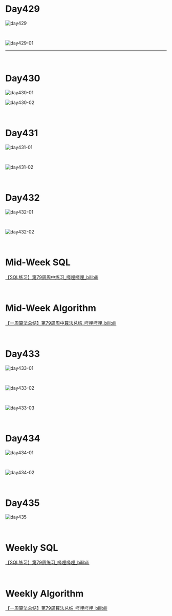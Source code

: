 # Day429

![day429](assets/day429.png)

&nbsp;

![day429-01](assets/day429-01.png)

---

&nbsp;

# Day430

![day430-01](assets/day430-01.png)



![day430-02](assets/day430-02.png)

&nbsp;

# Day431

![day431-01](assets/day431-01.png)

&nbsp;

![day431-02](assets/day431-02.png)

&nbsp;

# Day432

![day432-01](assets/day432-01.png)

&nbsp;

![day432-02](assets/day432-02.png)

&nbsp;

# Mid-Week SQL

[【SQL练习】第79周周中练习_哔哩哔哩_bilibili](https://www.bilibili.com/video/BV1oW4y1Y7Af/)

&nbsp;

# Mid-Week Algorithm

[【一周算法总结】第79周周中算法总结_哔哩哔哩_bilibili](https://www.bilibili.com/video/BV19D4y117nh/?vd_source=0e2e4fb78a4d00f87c3860e1ba2bc5b7)

&nbsp;

# Day433

![day433-01](assets/day433-01.png)

&nbsp;

![day433-02](assets/day433-02.png)

&nbsp;

![day433-03](assets/day433-03.png)

&nbsp;

# Day434

![day434-01](assets/day434-01.png)

&nbsp;

![day434-02](assets/day434-02.png)

&nbsp;

# Day435

![day435](assets/day435.png)

&nbsp;

# Weekly SQL

[【SQL练习】第79周练习_哔哩哔哩_bilibili](https://www.bilibili.com/video/BV1re4y1z7op/?spm_id_from=333.1007.top_right_bar_window_dynamic.content.click&vd_source=0e2e4fb78a4d00f87c3860e1ba2bc5b7)

&nbsp;

# Weekly Algorithm

[【一周算法总结】第79周算法总结_哔哩哔哩_bilibili](https://www.bilibili.com/video/BV11R4y1d72u/?spm_id_from=333.788.top_right_bar_window_dynamic.content.click&vd_source=0e2e4fb78a4d00f87c3860e1ba2bc5b7)









